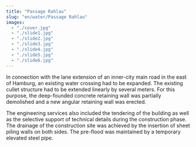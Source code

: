 ```yaml
---
title: "Passage Rahlau"
slug: "en/water/Passage Rahlau"
images:
  - "./cover.jpg"
  - "./slide1.jpg"
  - "./slide2.jpg"
  - "./slide3.jpg"
  - "./slide4.jpg"
  - "./slide5.jpg"
  - "./slide6.jpg"
---
```


In connection with the lane extension of an inner-city main road in
the east of Hamburg, an existing water crossing had to be expanded. The
existing cullet structure had to be extended linearly by several meters.
For this purpose, the deep-founded concrete retaining wall was
partially demolished and a new angular retaining wall was erected.

The
engineering services also included the tendering of the building as
well as the selective support of technical details during the
construction phase. The drainage of the construction site was achieved
by the insertion of sheet piling walls on both sides. The pre-flood was
maintained by a temporary elevated steel pipe.
